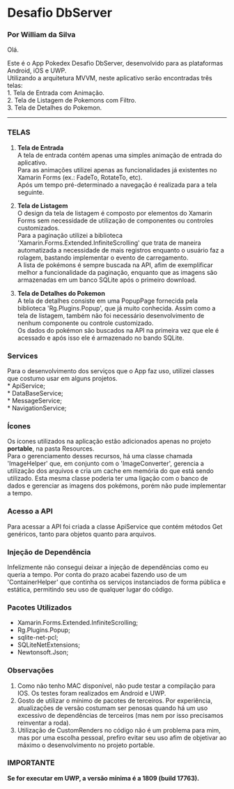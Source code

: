 # Desafio DbServer
### Por William da Silva


Olá.

Este é o App Pokedex Desafio DbServer, desenvolvido para as plataformas  Android, iOS e UWP.  
Utilizando a arquitetura MVVM, neste aplicativo serão encontradas três telas:  
	1. Tela de Entrada com Animação.  
	2. Tela de Listagem de Pokemons com Filtro.  
	3. Tela de Detalhes do Pokemon.  

-----------------------------------

### TELAS
1. **Tela de Entrada**  <br/>
	A tela de entrada contém apenas uma simples animação de entrada do aplicativo.  <br/>
	Para as animações utilizei apenas as funcionalidades já existentes no Xamarin Forms (ex.: FadeTo, RotateTo, etc).   <br/>
	Após um tempo pré-determinado a navegação é realizada para a tela seguinte.  <br/>

2. **Tela de Listagem**  <br/>
	O design da tela de listagem é composto por elementos do Xamarin Forms sem necessidade de utilização de componentes ou controles customizados.  <br/>
	Para a paginação utilizei a biblioteca 'Xamarin.Forms.Extended.InfiniteScrolling' que trata de maneira automatizada a necessidade de mais registros enquanto o usuário faz a rolagem, bastando implementar o evento de carregamento.  <br/>
	A lista de pokémons é sempre buscada na API, afim de exemplificar melhor a funcionalidade da paginação, enquanto que as imagens são armazenadas em um banco SQLite após o primeiro download.  <br/>

3. **Tela de Detalhes do Pokemon**  <br/>
	A tela de detalhes consiste em uma PopupPage fornecida pela biblioteca 'Rg.Plugins.Popup', que já muito conhecida. Assim como a tela de listagem, também não foi necessário desenvolvimento de nenhum componente ou controle customizado.   <br/>
	Os dados do pokémon são buscados na API na primeira vez que ele é acessado e após isso ele é armazenado no bando SQLite.  
	

### Services
Para o desenvolvimento dos serviços que o App faz uso, utilizei classes que costumo usar em alguns projetos.   
	* ApiService;  
	* DataBaseService;  
	* MessageService;  
	* NavigationService;  

### Ícones
Os ícones utilizados na aplicação estão adicionados apenas no projeto **portable**, na pasta Resources.   
Para o gerenciamento desses recursos, há uma classe chamada 'ImageHelper' que, em conjunto com o 'ImageConverter', gerencia a utilização dos arquivos e cria um cache em memória do que está sendo utilizado. Esta mesma classe poderia ter uma ligação com o banco de dados e gerenciar as imagens dos pokémons, porém não pude implementar a tempo.

### Acesso a API
Para acessar a API foi criada a classe ApiService que contém métodos Get genéricos, tanto para objetos quanto para arquivos.

### Injeção de Dependência
Infelizmente não consegui deixar a injeção de dependências como eu queria a tempo. Por conta do prazo acabei fazendo uso de um 'ContainerHelper' que continha os serviços instanciados de forma pública e estática, permitindo seu uso de qualquer lugar do código.

### Pacotes Utilizados
* Xamarin.Forms.Extended.InfiniteScrolling;
* Rg.Plugins.Popup;
* sqlite-net-pcl;
* SQLiteNetExtensions;
* Newtonsoft.Json;

### Observações
1. Como não tenho MAC disponível, não pude testar a compilação para IOS. Os testes foram realizados em Android e UWP.
2. Gosto de utilizar o mínimo de pacotes de terceiros. Por experiência, atualizações de versão costumam ser penosas quando há um uso excessivo de dependências de terceiros (mas nem por isso precisamos reinventar a roda). 
3. Utilização de CustomRenders no código não é um problema para mim, mas por uma escolha pessoal, prefiro evitar seu uso afim de objetivar ao máximo o desenvolvimento no projeto portable.

### IMPORTANTE
**Se for executar em UWP, a versão mínima é a 1809 (build 17763).**
